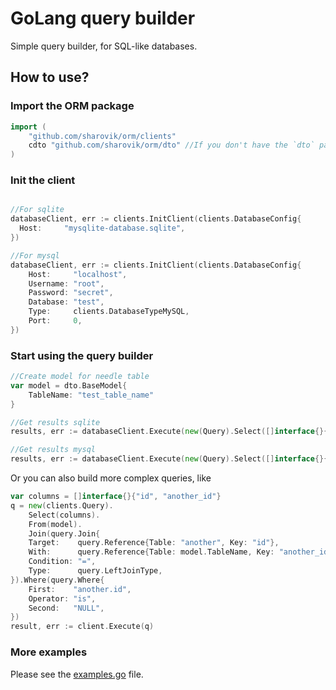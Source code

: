 # GoLang query builder
Simple query builder, for SQL-like databases.

## How to use?
### Import the ORM package
```go
import (
    "github.com/sharovik/orm/clients"
    cdto "github.com/sharovik/orm/dto" //If you don't have the `dto` package name in your project, then you can remove custom `cdto` alias
)

```
### Init the client
```go

//For sqlite
databaseClient, err := clients.InitClient(clients.DatabaseConfig{
  Host:     "mysqlite-database.sqlite",
})

//For mysql
databaseClient, err := clients.InitClient(clients.DatabaseConfig{
    Host:     "localhost",
    Username: "root",
    Password: "secret",
    Database: "test",
    Type:     clients.DatabaseTypeMySQL,
    Port:     0,
})

```
### Start using the query builder
```go
//Create model for needle table
var model = dto.BaseModel{
    TableName: "test_table_name"
}

//Get results sqlite
results, err := databaseClient.Execute(new(Query).Select([]interface{}{"col1", "col2"}).From(&model))

//Get results mysql
results, err := databaseClient.Execute(new(Query).Select([]interface{}{"col1", "col2"}).From(&model))
```
Or you can also build more complex queries, like
```go
var columns = []interface{}{"id", "another_id"}
q = new(clients.Query).
    Select(columns).
    From(model).
    Join(query.Join{
    Target:    query.Reference{Table: "another", Key: "id"},
    With:      query.Reference{Table: model.TableName, Key: "another_id"},
    Condition: "=",
    Type:      query.LeftJoinType,
}).Where(query.Where{
    First:    "another.id",
    Operator: "is",
    Second:   "NULL",
})
result, err := client.Execute(q)
```

### More examples
Please see the [examples.go](examples.go) file. 